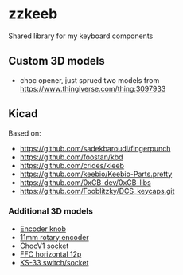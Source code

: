 # zzkeeb

Shared library for my keyboard components

## Custom 3D models

- choc opener, just sprued two models from https://www.thingiverse.com/thing:3097933

## Kicad

Based on:

- https://github.com/sadekbaroudi/fingerpunch
- https://github.com/foostan/kbd
- https://github.com/crides/kleeb
- https://github.com/keebio/Keebio-Parts.pretty
- https://github.com/0xCB-dev/0xCB-libs
- https://github.com/Fooblitzky/DCS_keycaps.git

### Additional 3D models

- [Encoder knob](https://grabcad.com/library/knob-85)
- [11mm rotary encoder](https://grabcad.com/library/11mm-metal-shaft-rotary-encoders-tht-vertical-w-push-on-switch-1)
- [ChocV1 socket](https://grabcad.com/library/kailh-1350-socket-2)
- [FFC horizontal 12p](https://grabcad.com/library/fpc-ffc-1)
- [KS-33 switch/socket](https://github.com/DeltaWhy/ols)
